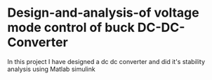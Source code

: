 # Design-and-analysis-of voltage mode control of buck DC-DC-Converter
In this project I have designed a dc dc converter and did it's stability analysis using Matlab simulink
